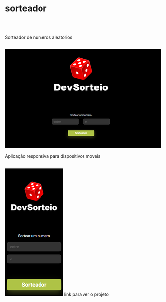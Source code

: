 <h1>sorteador</h1>
<br>
<br>
<p>Sorteador de numeros aleatorios</p>
<br>
<img src="./assets/Screenshot 2025-08-04 162808.png">
<br>
<p>Aplicação responsiva para dispositivos moveis</p>
<br>
<img src="./assets/Screenshot 2025-08-04 163401.png">
<a>link para ver o projeto</a>
